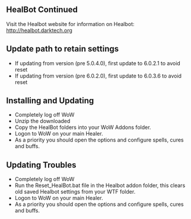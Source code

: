 HealBot Continued
-----------------

Visit the Healbot website for information on Healbot: http://healbot.darktech.org

Update path to retain settings
------------------------------
  * If updating from version (pre 5.0.4.0), first update to 6.0.2.1 to avoid reset
  * If updating from version (pre 6.0.2.0), first update to 6.0.3.6 to avoid reset


Installing and Updating
-----------------------

  - Completely log off WoW
  - Unzip the downloaded
  - Copy the HealBot folders into your WoW Addons folder.
  - Logon to WoW on your main Healer.
  - As a priority you should open the options and configure spells, cures and buffs.



Updating Troubles
-----------------

  - Completely log off WoW
  - Run the Reset_HealBot.bat file in the Healbot addon folder, this clears old saved Healbot settings from your WTF folder.
  - Logon to WoW on your main Healer.
  - As a priority you should open the options and configure spells, cures and buffs.



